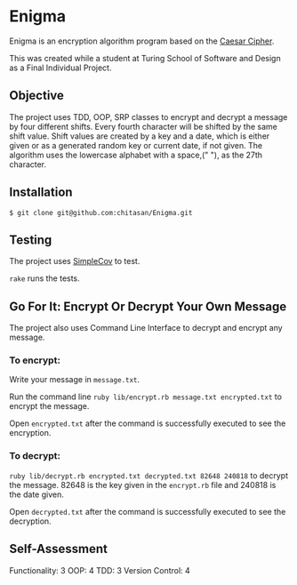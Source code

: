 # Enigma

Enigma is an encryption algorithm program based on the <a href="https://en.wikipedia.org/wiki/Caesar_cipher">Caesar Cipher</a>. 

This was created while a student at Turing School of Software and Design as a Final Individual Project. 

## Objective
The project uses TDD, OOP, SRP classes to encrypt and decrypt a message by four different shifts. Every fourth character will be shifted by the same shift value. Shift values are created by a key and a date, which is either given or as a generated random key or current date, if not given. The algorithm uses the lowercase alphabet with a space,(" "), as the 27th character.

## Installation
`$ git clone git@github.com:chitasan/Enigma.git`

## Testing
The project uses <a href="https://github.com/colszowka/simplecov"> SimpleCov</a> to test. 

`rake` runs the tests. 

## Go For It: Encrypt Or Decrypt Your Own Message 
The project also uses Command Line Interface to decrypt and encrypt any message.

### To encrypt:

Write your message in `message.txt`. 

Run the command line `ruby lib/encrypt.rb message.txt encrypted.txt` to encrypt the message.

Open `encrypted.txt` after the command is successfully executed to see the encryption.

### To decrypt:

`ruby lib/decrypt.rb encrypted.txt decrypted.txt 82648 240818` to decrypt the message. 82648 is the key given in the `encrypt.rb` file and 240818 is the date given. 

Open `decrypted.txt` after the command is successfully executed to see the decryption.

## Self-Assessment
Functionality: 3
OOP: 4
TDD: 3
Version Control: 4